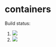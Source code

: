 # containers

Build status:

1. [![](https://github.com/jzlilili/containers/workflows/tests-fibonacci/badge.svg)](https://github.com/mikeizbicki/containers/actions?query=workflow%3Atests-fibonacci)
1. [![](https://github.com/jzlilili/containers/workflows/tests-range/badge.svg)](https://github.com/mikeizbicki/containers/actions?query=workflow%3Atests-range)
